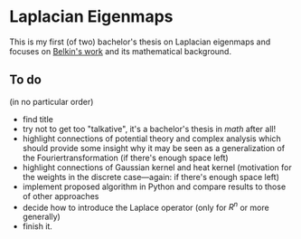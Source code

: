 Laplacian Eigenmaps
======

This is my first (of two) bachelor's thesis on Laplacian eigenmaps and focuses on 
[Belkin's work](http://web.mit.edu/9.520/www/spring08/Papers/Belkin-ML-04.pdf) and
its mathematical background. 

To do
-----
(in no particular order)
* find title
* try not to get too "talkative", it's a bachelor's thesis in _math_ after all!
* highlight connections of potential theory and complex analysis which should provide some insight why it may be seen as a generalization of the Fouriertransformation (if there's enough space left)
* highlight connections of Gaussian kernel and heat kernel (motivation for the weights in the discrete case—again: if there's enough space left)
* implement proposed algorithm in Python and compare results to those of other approaches
* decide how to introduce the Laplace operator (only for $R^n$ or more generally)
* finish it.
